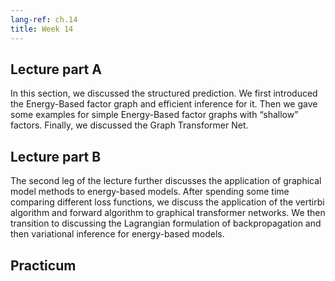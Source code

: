 ```yaml
---
lang-ref: ch.14
title: Week 14
---
```



## Lecture part A
In this section, we discussed the structured prediction. We first introduced the Energy-Based factor graph and efficient inference for it. Then we gave some examples for simple Energy-Based factor graphs with “shallow” factors. Finally, we discussed the Graph Transformer Net.

## Lecture part B

The second leg of the lecture further discusses the application of graphical model methods to energy-based models. After spending some time comparing different loss functions, we discuss the application of the vertirbi algorithm and forward algorithm to graphical transformer networks. We then transition to discussing the Lagrangian formulation of backpropagation and then variational inference for energy-based models.


## Practicum
